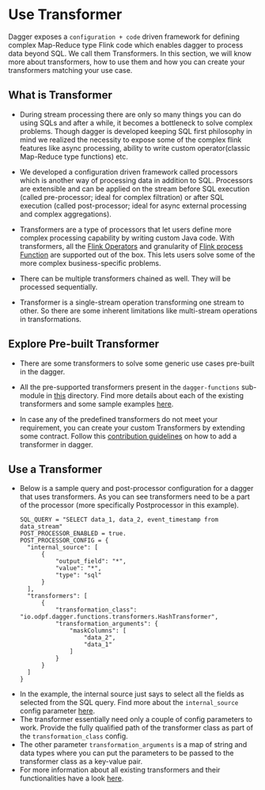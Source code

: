 # Use Transformer

Dagger exposes a `configuration + code` driven framework for defining complex Map-Reduce type Flink code which enables dagger to process data beyond SQL. We call them Transformers.
In this section, we will know more about transformers, how to use them and how you can create your transformers matching your use case.

## What is Transformer

- During stream processing there are only so many things you can do using SQLs and after a while, it becomes a bottleneck to solve complex problems. Though dagger is developed keeping SQL first philosophy in mind we realized the necessity to expose some of the complex flink features like async processing, ability to write custom operator(classic Map-Reduce type functions) etc.

- We developed a configuration driven framework called processors which is another way of processing data in addition to SQL. Processors are extensible and can be applied on the stream before SQL execution (called pre-processor; ideal for complex filtration) or after SQL execution (called post-processor; ideal for async external processing and complex aggregations).

- Transformers are a type of processors that let users define more complex processing capability by writing custom Java code. With transformers, all the [Flink Operators](https://ci.apache.org/projects/flink/flink-docs-master/docs/dev/datastream/operators/overview/) and granularity of [Flink process Function](https://ci.apache.org/projects/flink/flink-docs-release-1.13/docs/dev/datastream/operators/process_function/) are supported out of the box. This lets users solve some of the more complex business-specific problems.
- There can be multiple transformers chained as well. They will be processed sequentially.
- Transformer is a single-stream operation transforming one stream to other. So there are some inherent limitations like multi-stream operations in transformations.

## Explore Pre-built Transformer

- There are some transformers to solve some generic use cases pre-built in the dagger.

- All the pre-supported transformers present in the `dagger-functions` sub-module in [this](https://github.com/odpf/dagger/tree/main/dagger-functions/src/main/java/io/odpf/dagger/functions/transformers) directory. Find more details about each of the existing transformers and some sample examples [here](../reference/transformers.md).

- In case any of the predefined transformers do not meet your requirement, you can create your custom Transformers by extending some contract. Follow this [contribution guidelines](../contribute/add_transformer.md) on how to add a transformer in dagger.

## Use a Transformer

- Below is a sample query and post-processor configuration for a dagger that uses transformers. As you can see transformers need to be a part of the processor (more specifically Postprocessor in this example).
  ```properties
  SQL_QUERY = "SELECT data_1, data_2, event_timestamp from data_stream"
  POST_PROCESSOR_ENABLED = true.
  POST_PROCESSOR_CONFIG = {
    "internal_source": [
        {
            "output_field": "*",
            "value": "*",
            "type": "sql"
        }
    ],
    "transformers": [
        {
            "transformation_class": "io.odpf.dagger.functions.transformers.HashTransformer",
            "transformation_arguments": {
                "maskColumns": [
                    "data_2",
                    "data_1"
                ]
            }
        }
    ]
  }
  ```
- In the example, the internal source just says to select all the fields as selected from the SQL query. Find more about the `internal_source` config parameter [here](../advance/post_processor.md#internal-post-processor).
- The transformer essentially need only a couple of config parameters to work. Provide the fully qualified path of the transformer class as part of the `transformation_class` config.
- The other parameter `transformation_arguments` is a map of string and data types where you can put the parameters to be passed to the transformer class as a key-value pair.
- For more information about all existing transformers and their functionalities have a look [here](../reference/transformers.md).
